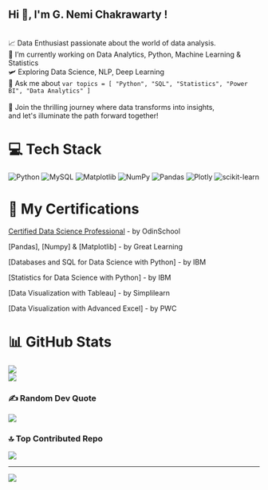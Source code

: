 Hi 👋, I'm G. Nemi Chakrawarty !
---
<br>📈 Data Enthusiast passionate about the world of data analysis.
<br>🌱 I’m currently working on Data Analytics, Python, Machine Learning & Statistics
<br>🛩️ Exploring Data Science, NLP, Deep Learning 
<br>💬 Ask me about ``` var topics = [ "Python", "SQL", "Statistics", "Power BI", "Data Analytics" ] ```
<br><br>🔭 Join the thrilling journey where data transforms into insights,<br> and let's illuminate the path forward together!

# 💻 Tech Stack
![Python](https://img.shields.io/badge/python-3670A0?style=for-the-badge&logo=python&logoColor=ffdd54) 
![MySQL](https://img.shields.io/badge/mysql-%2300000f.svg?style=for-the-badge&logo=mysql&logoColor=white) 
![Matplotlib](https://img.shields.io/badge/Matplotlib-%23ffffff.svg?style=for-the-badge&logo=Matplotlib&logoColor=black) 
![NumPy](https://img.shields.io/badge/numpy-%23013243.svg?style=for-the-badge&logo=numpy&logoColor=white) 
![Pandas](https://img.shields.io/badge/pandas-%23150458.svg?style=for-the-badge&logo=pandas&logoColor=white) 
![Plotly](https://img.shields.io/badge/Plotly-%233F4F75.svg?style=for-the-badge&logo=plotly&logoColor=white) 
![scikit-learn](https://img.shields.io/badge/scikit--learn-%23F7931E.svg?style=for-the-badge&logo=scikit-learn&logoColor=white)

# 📜 My Certifications 

 [Certified Data Science Professional](https://media.licdn.com/dms/document/media/D561FAQHEeHbiKQ20jg/feedshare-document-pdf-analyzed/0/1707722244437?e=1709769600&v=beta&t=_Y7KG72lrZMCoIhmq1fZJ8vnIVYrJSa-pH5mSqzVq0E) - by OdinSchool

 [Pandas], [Numpy] & [Matplotlib] - by Great Learning

 [Databases and SQL for Data Science with Python] - by IBM

 [Statistics for Data Science with Python] - by IBM

 [Data Visualization with Tableau] - by Simplilearn

 [Data Visualization with Advanced Excel] - by PWC

# 📊 GitHub Stats
![](https://github-readme-stats.vercel.app/api?username=Nemi016&theme=tokyonight&hide_border=true&include_all_commits=false&count_private=true)<br/>
![](https://github-readme-streak-stats.herokuapp.com/?user=Nemi016&theme=tokyonight&hide_border=true)<br/>


### ✍️ Random Dev Quote
![](https://quotes-github-readme.vercel.app/api?type=vetical&theme=tokyonight)

### 🔝 Top Contributed Repo
![](https://github-contributor-stats.vercel.app/api?username=Nemi016&limit=5&theme=tokyonight&combine_all_yearly_contributions=true)

---
[![](https://visitcount.itsvg.in/api?id=Nemi016&icon=0&color=2)](https://visitcount.itsvg.in)

<!-- Proudly created with GPRM ( https://gprm.itsvg.in ) -->
